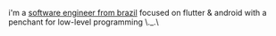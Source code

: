i'm a [software engineer from brazil](https://linksta.cc/@alexrintt) focused on flutter & android with a penchant for low-level programming \\._.\

